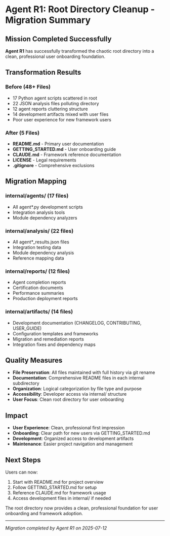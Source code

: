 # Agent R1: Root Directory Cleanup - Migration Summary

## Mission Completed Successfully

**Agent R1** has successfully transformed the chaotic root directory into a clean, professional user onboarding foundation.

## Transformation Results

### Before (48+ Files)
- 17 Python agent scripts scattered in root
- 22 JSON analysis files polluting directory
- 12 agent reports cluttering structure  
- 14 development artifacts mixed with user files
- Poor user experience for new framework users

### After (5 Files)
- **README.md** - Primary user documentation
- **GETTING_STARTED.md** - User onboarding guide
- **CLAUDE.md** - Framework reference documentation
- **LICENSE** - Legal requirements
- **.gitignore** - Comprehensive exclusions

## Migration Mapping

### internal/agents/ (17 files)
- All agent*.py development scripts
- Integration analysis tools
- Module dependency analyzers

### internal/analysis/ (22 files)  
- All agent*_results.json files
- Integration testing data
- Module dependency analysis
- Reference mapping data

### internal/reports/ (12 files)
- Agent completion reports
- Certification documents
- Performance summaries
- Production deployment reports

### internal/artifacts/ (14 files)
- Development documentation (CHANGELOG, CONTRIBUTING, USER_GUIDE)
- Configuration templates and frameworks
- Migration and remediation reports
- Integration fixes and dependency maps

## Quality Measures

- **File Preservation**: All files maintained with full history via git rename
- **Documentation**: Comprehensive README files in each internal subdirectory
- **Organization**: Logical categorization by file type and purpose
- **Accessibility**: Developer access via internal/ structure
- **User Focus**: Clean root directory for user onboarding

## Impact

- **User Experience**: Clean, professional first impression
- **Onboarding**: Clear path for new users via GETTING_STARTED.md
- **Development**: Organized access to development artifacts
- **Maintenance**: Easier project navigation and management

## Next Steps

Users can now:
1. Start with README.md for project overview
2. Follow GETTING_STARTED.md for setup
3. Reference CLAUDE.md for framework usage
4. Access development files in internal/ if needed

The root directory now provides a clean, professional foundation for user onboarding and framework adoption.

---
*Migration completed by Agent R1 on 2025-07-12*